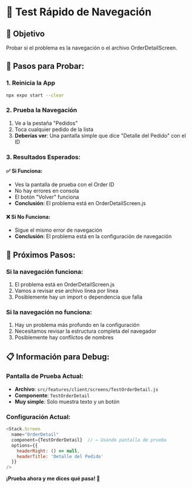 # 🧪 Test Rápido de Navegación

## 🎯 **Objetivo**
Probar si el problema es la navegación o el archivo OrderDetailScreen.

## 📱 **Pasos para Probar:**

### **1. Reinicia la App**
```bash
npx expo start --clear
```

### **2. Prueba la Navegación**
1. Ve a la pestaña "Pedidos"
2. Toca cualquier pedido de la lista
3. **Deberías ver**: Una pantalla simple que dice "Detalle del Pedido" con el ID

### **3. Resultados Esperados:**

#### **✅ Si Funciona:**
- Ves la pantalla de prueba con el Order ID
- No hay errores en consola
- El botón "Volver" funciona
- **Conclusión**: El problema está en OrderDetailScreen.js

#### **❌ Si No Funciona:**
- Sigue el mismo error de navegación
- **Conclusión**: El problema está en la configuración de navegación

## 🔧 **Próximos Pasos:**

### **Si la navegación funciona:**
1. El problema está en OrderDetailScreen.js
2. Vamos a revisar ese archivo línea por línea
3. Posiblemente hay un import o dependencia que falla

### **Si la navegación no funciona:**
1. Hay un problema más profundo en la configuración
2. Necesitamos revisar la estructura completa del navegador
3. Posiblemente hay conflictos de nombres

## 📋 **Información para Debug:**

### **Pantalla de Prueba Actual:**
- **Archivo**: `src/features/client/screens/TestOrderDetail.js`
- **Componente**: `TestOrderDetail`
- **Muy simple**: Solo muestra texto y un botón

### **Configuración Actual:**
```javascript
<Stack.Screen
  name="OrderDetail"
  component={TestOrderDetail}  // ← Usando pantalla de prueba
  options={{ 
    headerRight: () => null,
    headerTitle: 'Detalle del Pedido'
  }}
/>
```

**¡Prueba ahora y me dices qué pasa! 🚀**